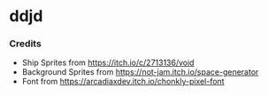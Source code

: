# ddjd

### Credits
- Ship Sprites from https://itch.io/c/2713136/void
- Background Sprites from https://not-jam.itch.io/space-generator
- Font from https://arcadiaxdev.itch.io/chonkly-pixel-font